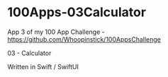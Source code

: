 # 100Apps-03Calculator

App 3 of my 100 App Challenge - https://github.com/Whoopinstick/100AppsChallenge

03 - Calculator

Written in Swift / SwiftUI
